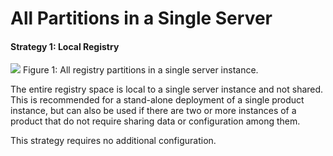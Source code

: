 # All Partitions in a Single Server

#### Strategy 1: Local Registry

![]({{base_path}}/assets/attachments/21037149/21331970.png)
Figure 1: All registry partitions in a single server instance.

The entire registry space is local to a single server instance and not shared. This is recommended for a stand-alone deployment of a single product instance, but can also be used if there are two or more instances of a product that do not require sharing data or configuration among them.

This strategy requires no additional configuration.
